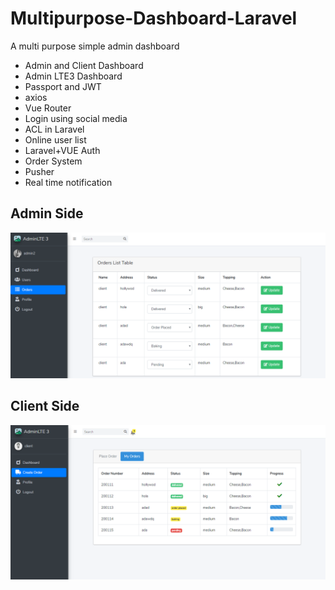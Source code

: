 
# Multipurpose-Dashboard-Laravel
A multi purpose simple admin dashboard

- Admin and Client Dashboard
- Admin LTE3 Dashboard
- Passport and JWT
- axios
- Vue Router
- Login using social media
- ACL in Laravel
- Online user list
- Laravel+VUE Auth
- Order System
- Pusher
- Real time notification

## Admin Side

![alt Admin-side](https://github.com/pkbhuiyan/Multipurpose-Dashboard-Laravel/blob/master/public/image/admin.png)


## Client Side

![alt Client-side](https://github.com/pkbhuiyan/Multipurpose-Dashboard-Laravel/blob/master/public/image/client.PNG)

